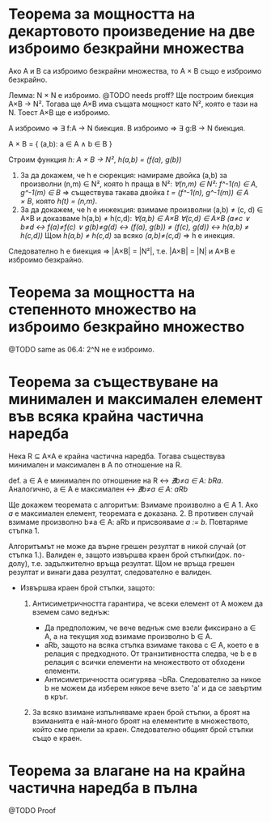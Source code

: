 # Теорема за мощността на декартовото произведение на две изброимо безкрайни множества 

Ако A и B са изброимо безкрайни множества, то A × B също е изброимо безкрайно.

Лемма: N × N е изброимо. @TODO needs proff?
Ще построим биекция A×B → N². Тогава ще A×B има същата мощност като N², която е тази на N. Тоест A×B ще е изброимо.

A изброимо ⇒ ∃ f:A → N биекция.
B изброимо ⇒ ∃ g:B → N биекция.

A × B = { (a,b): a ∈ A ∧ b ∈ B }

Строим функция _h: A × B → N²_, _h(a,b) = (f(a), g(b))_

1. За да докажем, че h е сюрекция: намираме двойка (a,b) за произволни (n,m) ∈ N², която h праща в N²:
    _∀(n,m) ∈ N²: f^-1(n) ∈ A, g^-1(m) ∈ B_ ⇒ съществува такава двойка _t = (f^-1(n), g^-1(m)) ∈ A × B_, която _h(t) = (n,m)_.
2. За да докажем, че h е инжекция: взимаме произволни (a,b) ≠ (c, d) ∈ A×B и доказваме h(a,b) ≠ h(c,d):
    _∀(a,b) ∈ A×B ∀(c,d) ∈ A×B (a≠c ∨ b≠d ↔ f(a)≠f(c) ∨ g(b)≠g(d) ↔ (f(a), g(b)) ≠ (f(c), g(d)) ↔ h(a,b) ≠ h(c,d))_
    Щом _h(a,b) ≠ h(c,d)_ за всяко _(a,b)≠(c,d)_ ⇒ h е инекция.

Следователно h е биекция ⇒ |A×B| = |N²|, т.е. |A×B| = |N| и A×B е изброимо безкрайно.

# Теорема за мощността на степенното множество на изброимо безкрайно множество

@TODO same as 06.4: 2^N не е изброимо.

# Теорема за съществуване на минимален и максимален елемент във всяка крайна частична наредба

Нека R ⊆ A×A е крайна частична наредба. Тогава съществува минимален и максимален в A по отношение на R.

def. a ∈ A е минимален по отношение на R ↔ _∄b≠a ∈ A: bRa_. Аналогично, a ∈ A е максимален ↔ _∄b≠a ∈ A: aRb_

Ще докажем теоремата с алгоритъм:
Взимаме произволно a ∈ A
    1. Ако _a_ е максимален елемент, теоремата е доказана.
    2. В противен случай взимаме произволно b≠a ∈ A: aRb и присвояваме _a := b_. Повтаряме стъпка 1.

Алгоритъмът не може да върне грешен резултат в никой случай (от стъпка 1.). 
Валиден е, защото извършва краен брой стъпки(док. по-долу), т.е. задължително връща резултат. Щом не връща грешен резултат и винаги дава резултат, следователно е валиден.

- Извършва краен брой стъпки, защото:
    1. Антисиметричността гарантира, че всеки елемент от A можем да вземем само веднъж:
        - Да предположим, че вече веднъж сме взели фиксирано a ∈ A, а на текущия ход взимаме произволно b ∈ A.
        - aRb, защото на всяка стъпка взимаме такова c ∈ A, което е в релация с предходното. От транзитивността следва, че b е в релация с всички елементи на множеството от обходени елементи.
        - Антисиметричността осигурява ¬bRa. Следователно за никое b не можем да изберем някое вече взето 'a' и да се завъртим в кръг.

    2. За всяко взимане изпълняваме краен брой стъпки, а броят на взиманията е най-много броят на елементите в множеството, който сме приели за краен. Следователно общият брой стъпки също е краен.

# Теорема за влагане на на крайна частична наредба в пълна

@TODO Proof
